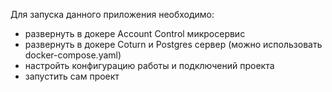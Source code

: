 Для запуска данного приложения необходимо:
- развернуть в докере Account Control микросервис
- развернуть в докере Coturn и Postgres сервер (можно использовать docker-compose.yaml)
- настройть конфигурацию работы и подключений проекта
- запустить сам проект